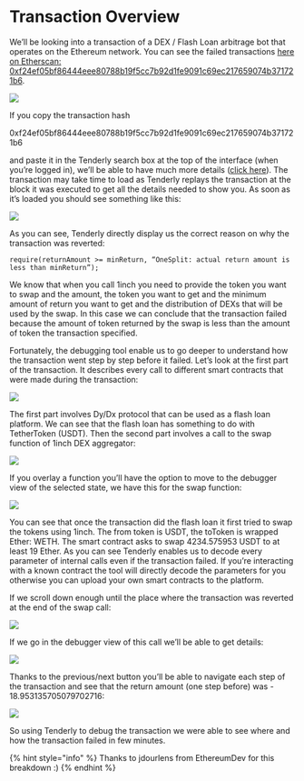 # Transaction Overview

We’ll be looking into a transaction of a DEX / Flash Loan arbitrage bot that operates on the Ethereum network. You can see the failed transactions [here on Etherscan: 0xf24ef05bf86444eee80788b19f5cc7b92d1fe9091c69ec217659074b371721b6](https://etherscan.io/tx/0xf24ef05bf86444eee80788b19f5cc7b92d1fe9091c69ec217659074b371721b6).

![](<../../.gitbook/assets/image (21).png>)

If you copy the transaction hash

0xf24ef05bf86444eee80788b19f5cc7b92d1fe9091c69ec217659074b371721b6

and paste it in the Tenderly search box at the top of the interface (when you’re logged in), we’ll be able to have much more details ([click here](https://dashboard.tenderly.co/tx/main/0xf24ef05bf86444eee80788b19f5cc7b92d1fe9091c69ec217659074b371721b6)). The transaction may take time to load as Tenderly replays the transaction at the block it was executed to get all the details needed to show you. As soon as it’s loaded you should see something like this:

![](<../../.gitbook/assets/image (19).png>)

As you can see, Tenderly directly display us the correct reason on why the transaction was reverted:

```
require(returnAmount >= minReturn, “OneSplit: actual return amount is less than minReturn”);
```

We know that when you call 1inch you need to provide the token you want to swap and the amount, the token you want to get and the minimum amount of return you want to get and the distribution of DEXs that will be used by the swap. In this case we can conclude that the transaction failed because the amount of token returned by the swap is less than the amount of token the transaction specified.

Fortunately, the debugging tool enable us to go deeper to understand how the transaction went step by step before it failed. Let’s look at the first part of the transaction. It describes every call to different smart contracts that were made during the transaction:

![](<../../.gitbook/assets/image (18).png>)

The first part involves Dy/Dx protocol that can be used as a flash loan platform. We can see that the flash loan has something to do with TetherToken (USDT). Then the second part involves a call to the swap function of 1inch DEX aggregator:

![](<../../.gitbook/assets/image (12) (1).png>)

If you overlay a function you’ll have the option to move to the debugger view of the selected state, we have this for the swap function:

![](<../../.gitbook/assets/image (38).png>)

You can see that once the transaction did the flash loan it first tried to swap the tokens using 1inch. The from token is USDT, the toToken is wrapped Ether: WETH. The smart contract asks to swap 4234.575953 USDT to at least 19 Ether. As you can see Tenderly enables us to decode every parameter of internal calls even if the transaction failed. If you’re interacting with a known contract the tool will directly decode the parameters for you otherwise you can upload your own smart contracts to the platform.&#x20;

If we scroll down enough until the place where the transaction was reverted at the end of the swap call:

![](<../../.gitbook/assets/image (47).png>)

If we go in the debugger view of this call we’ll be able to get details:

![](<../../.gitbook/assets/image (11).png>)

Thanks to the previous/next button you’ll be able to navigate each step of the transaction and see that the return amount (one step before) was - 18.953135705079702716:

![](<../../.gitbook/assets/image (14) (1).png>)

So using Tenderly to debug the transaction we were able to see where and how the transaction failed in few minutes.

{% hint style="info" %}
Thanks to jdourlens from EthereumDev for this breakdown :)
{% endhint %}
